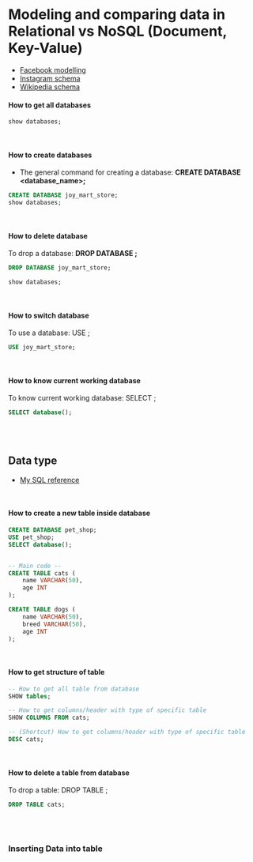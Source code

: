 # Modeling and comparing data in Relational vs NoSQL (Document, Key-Value)

- [Facebook modelling](https://upload.wikimedia.org/wikipedia/commons/9/95/Metamodel_of_Facebook.jpg)
- [Instagram schema](https://upload.wikimedia.org/wikipedia/commons/thumb/9/94/MediaWiki_1.28.0_database_schema.svg/1750px-MediaWiki_1.28.0_database_schema.svg.png)
- [Wikipedia schema](https://upload.wikimedia.org/wikipedia/commons/f/f8/MediaWiki_1.10_dbschema.svg)

#### How to get all databases

```sql
show databases;
```

<br>

#### How to create databases

- The general command for creating a database: **CREATE DATABASE <database_name>;**

```sql
CREATE DATABASE joy_mart_store;
show databases;
```

<br>

#### How to delete database

To drop a database: **DROP DATABASE <database-name>;**

```sql
DROP DATABASE joy_mart_store;

show databases;

```

<br>

#### How to switch database

To use a database: USE <database-name>;

```sql
USE joy_mart_store;
```

<br>

#### How to know current working database

To know current working database: SELECT <database-name>;

```sql
SELECT database();
```

<br>
<br>

## Data type

- [My SQL reference](https://dev.mysql.com/doc/refman/8.4/en/data-types.html)

<br>

#### How to create a new table inside database

```sql
CREATE DATABASE pet_shop;
USE pet_shop;
SELECT database();


-- Main code --
CREATE TABLE cats (
    name VARCHAR(50),
    age INT
);

CREATE TABLE dogs (
    name VARCHAR(50),
    breed VARCHAR(50),
    age INT
);
```

<br>

#### How to get structure of table

```sql
-- How to get all table from database
SHOW tables;

-- How to get columns/header with type of specific table
SHOW COLUMNS FROM cats;

-- (Shortcut) How to get columns/header with type of specific table
DESC cats;
```

<br>

#### How to delete a table from database

To drop a table: DROP TABLE <table-name>;

```sql
DROP TABLE cats;
```

<br>
<br>

### Inserting Data into table
